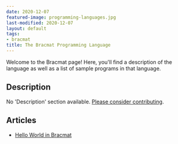 ```yaml
---
date: 2020-12-07
featured-image: programming-languages.jpg
last-modified: 2020-12-07
layout: default
tags:
- bracmat
title: The Bracmat Programming Language
---
```


Welcome to the Bracmat page! Here, you'll find a description of the language as well as a list of sample programs in that language.

## Description

No 'Description' section available. [Please consider contributing](https://github.com/TheRenegadeCoder/sample-programs-website).

## Articles

- [Hello World in Bracmat](https://sampleprograms.io/projects/hello-world/bracmat)